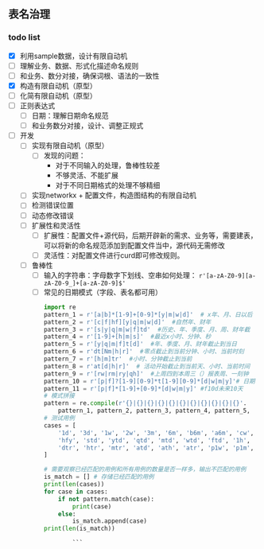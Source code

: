 ## 表名治理

### todo list

* [x] 利用sample数据，设计有限自动机
* [ ] 理解业务、数据、形式化描述命名规则
* [ ] 和业务、数分对接，确保词根、语法的一致性
* [x] 构造有限自动机（原型）
* [ ] 化简有限自动机（原型）
* [ ] 正则表达式
  + [ ] 日期：理解日期命名规范
  + [ ] 和业务数分对接，设计、调整正规式
* [ ] 开发
  + [ ] 实现有限自动机（原型）
    + [ ] 发现的问题：
      + 对于不同输入的处理，鲁棒性较差
      + 不够灵活、不能扩展
      + 对于不同日期格式的处理不够精细
  + [ ] 实现networkx + 配置文件，构造图结构的有限自动机
  + [ ] 检测错误位置
  + [ ] 动态修改错误
  + [ ] 扩展性和灵活性
    + [ ] 扩展性：配置文件+源代码，后期开辟新的需求、业务等，需要建表，可以将新的命名规范添加到配置文件当中，源代码无需修改
    + [ ] 灵活性：对配置文件进行curd即可修改规则。
  + [ ] 鲁棒性
    + [ ] 输入的字符串：字母数字下划线、空串如何处理： `r'[a-zA-Z0-9][a-zA-Z0-9_]+[a-zA-Z0-9]$'`
    + [ ] 常见的日期模式（字段、表名都可用）
        ```python
        import re
        pattern_1 = r'[a|b]*[1-9]+[0-9]*[y|m|w|d]'  # x年、月、日以后       （前）
        pattern_2 = r'[c|f|hf][y|q|m|w|d]'  #自然年、财年
        pattern_3 = r'[s|y|q|m|w|f]td'  #历史、年、季度、月、周、财年截     止到当前日
        pattern_4 = r'[1-9]+[h|m|s]'  #最近x小时、分钟、秒
        pattern_5 = r'[y|q|m|f]t[d]'  #年、季度、月、财年截止到当日
        pattern_6 = r'dt[Nm|h|r]'  #零点截止到当前分钟、小时、当前时刻
        pattern_7 = r'[h|m]tr'  #小时、分钟截止到当前
        pattern_8 = r'at[d|h|r]'  # 活动开始截止到当前天、小时、当前时间
        pattern_9 = r'[rw|rm|ry|qh]'  #上周四到本周三（）报表周、一刻钟
        pattern_10 = r'[p|f]?[1-9][0-9]*t[1-9][0-9]*[d|w|m|y]'# 日期        f1t10y未来1到10年
        pattern_11 = r'[p|f]*[1-9]+[0-9]*[d|w|m|y]' #f10d未来10天
        # 模式拼接
        pattern = re.compile(r'{}|{}|{}|{}|{}|{}|{}|{}|{}|{}|{}'.       format(
            pattern_1, pattern_2, pattern_3, pattern_4, pattern_5,      pattern_6,pattern_7, pattern_8, pattern_9,pattern_10,       pattern_11))
        # 测试用例
        cases = [
            '1d', '3d', '1w', '2w', '3m', '6m', 'b6m', 'a6m', 'cw',         'cm', 'cq', 'fy',
            'hfy', 'std', 'ytd', 'qtd', 'mtd', 'wtd', 'ftd', '1h',      '2w', 'dtNm', 'dth',
            'dtr', 'htr', 'mtr', 'atd', 'ath', 'atr', 'p1w', 'p1m',         'rw', 'qh'
        ]
        
        # 需要观察已经匹配的用例和所有用例的数量是否一样多，输出不匹配的用例
        is_match = [] # 存储已经匹配的用例
        print(len(cases))
        for case in cases:
            if not pattern.match(case):
                print(case)
            else:
                is_match.append(case)
        print(len(is_match))

                ```